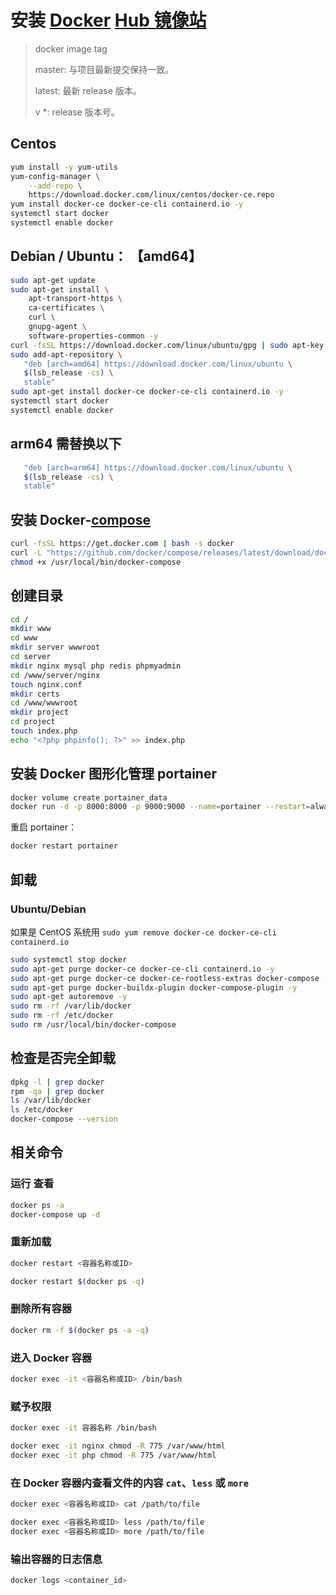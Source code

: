 # 安装 [Docker](https://www.docker.com/) [Hub 镜像站](https://hub.docker.com/)

> docker image tag
>  
> master: 与项目最新提交保持一致。
>
> latest: 最新 release 版本。
>
> v *: release 版本号。

## Centos

```bash
yum install -y yum-utils
yum-config-manager \
    --add-repo \
    https://download.docker.com/linux/centos/docker-ce.repo
yum install docker-ce docker-ce-cli containerd.io -y
systemctl start docker
systemctl enable docker
```

## Debian / Ubuntu： 【amd64】

```bash
sudo apt-get update
sudo apt-get install \
    apt-transport-https \
    ca-certificates \
    curl \
    gnupg-agent \
    software-properties-common -y
curl -fsSL https://download.docker.com/linux/ubuntu/gpg | sudo apt-key add -
sudo add-apt-repository \
   "deb [arch=amd64] https://download.docker.com/linux/ubuntu \
   $(lsb_release -cs) \
   stable"
sudo apt-get install docker-ce docker-ce-cli containerd.io -y
systemctl start docker
systemctl enable docker
```

## arm64 需替换以下

```bash
   "deb [arch=arm64] https://download.docker.com/linux/ubuntu \
   $(lsb_release -cs) \
   stable"
```

## 安装 Docker-[compose](https://github.com/docker/compose)

```bash
curl -fsSL https://get.docker.com | bash -s docker
curl -L "https://github.com/docker/compose/releases/latest/download/docker-compose-$(uname -s)-$(uname -m)" -o /usr/local/bin/docker-compose
chmod +x /usr/local/bin/docker-compose
```

## 创建目录

```bash
cd /
mkdir www
cd www
mkdir server wwwroot 
cd server
mkdir nginx mysql php redis phpmyadmin
cd /www/server/nginx
touch nginx.conf
mkdir certs
cd /www/wwwroot
mkdir project
cd project
touch index.php
echo "<?php phpinfo(); ?>" >> index.php
```

## 安装 Docker 图形化管理 portainer

```bash
docker volume create portainer_data
docker run -d -p 8000:8000 -p 9000:9000 --name=portainer --restart=always -v /var/run/docker.sock:/var/run/docker.sock -v portainer_data:/data portainer/portainer-ce
```

重启 portainer：

```bash
docker restart portainer
```

## 卸载

### Ubuntu/Debian

如果是 CentOS 系统用 `sudo yum remove docker-ce docker-ce-cli containerd.io`

```bash
sudo systemctl stop docker
sudo apt-get purge docker-ce docker-ce-cli containerd.io -y
sudo apt-get purge docker-ce docker-ce-rootless-extras docker-compose -y
sudo apt-get purge docker-buildx-plugin docker-compose-plugin -y
sudo apt-get autoremove -y
sudo rm -rf /var/lib/docker
sudo rm -rf /etc/docker
sudo rm /usr/local/bin/docker-compose
```

## 检查是否完全卸载

```bash
dpkg -l | grep docker
rpm -qa | grep docker
ls /var/lib/docker
ls /etc/docker
docker-compose --version
```

## 相关命令

### 运行 查看

```bash
docker ps -a
docker-compose up -d
```

### 重新加载

```bash
docker restart <容器名称或ID>

docker restart $(docker ps -q)
```

### 删除所有容器

```bash
docker rm -f $(docker ps -a -q)
```

### 进入 Docker 容器

```bash
docker exec -it <容器名称或ID> /bin/bash
```

### 赋予权限

```bash
docker exec -it 容器名称 /bin/bash

docker exec -it nginx chmod -R 775 /var/www/html
docker exec -it php chmod -R 775 /var/www/html
```

### 在 Docker 容器内查看文件的内容  `cat`、`less` 或 `more`

```bash
docker exec <容器名称或ID> cat /path/to/file

docker exec <容器名称或ID> less /path/to/file
docker exec <容器名称或ID> more /path/to/file
```

### 输出容器的日志信息

```bash
docker logs <container_id>
```
